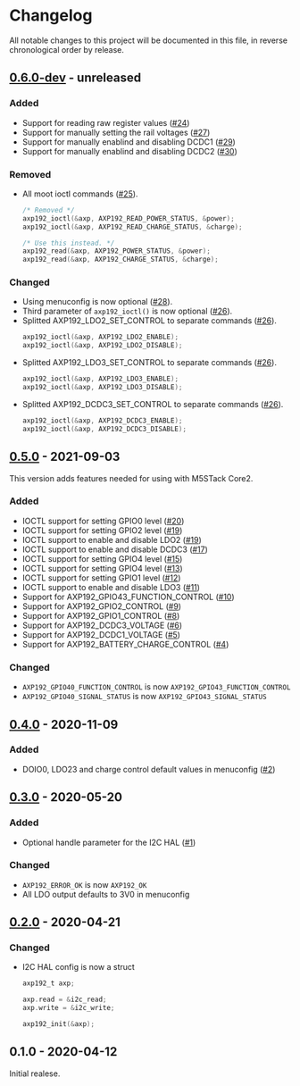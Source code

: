 # Changelog

All notable changes to this project will be documented in this file, in reverse chronological order by release.

## [0.6.0-dev](https://github.com/tuupola/axp192/compare/0.5.0...master) - unreleased

### Added

- Support for reading raw register values ([#24](https://github.com/tuupola/axp192/pull/24))
- Support for manually setting the rail voltages ([#27](https://github.com/tuupola/axp192/pull/27))
- Support for manually enablind and disabling DCDC1 ([#29](https://github.com/tuupola/axp192/pull/29))
- Support for manually enablind and disabling DCDC2 ([#30](https://github.com/tuupola/axp192/pull/30))

### Removed

- All moot ioctl commands ([#25](https://github.com/tuupola/axp192/pull/25)).
    ```c
    /* Removed */
    axp192_ioctl(&axp, AXP192_READ_POWER_STATUS, &power);
    axp192_ioctl(&axp, AXP192_READ_CHARGE_STATUS, &charge);

    /* Use this instead. */
    axp192_read(&axp, AXP192_POWER_STATUS, &power);
    axp192_read(&axp, AXP192_CHARGE_STATUS, &charge);
    ```

### Changed

- Using menuconfig is now optional ([#28](https://github.com/tuupola/axp192/pull/28)).
- Third parameter of `axp192_ioctl()` is now optional ([#26](https://github.com/tuupola/axp192/pull/26)).
- Splitted AXP192_LDO2_SET_CONTROL to separate commands ([#26](https://github.com/tuupola/axp192/pull/26)).
    ```c
    axp192_ioctl(&axp, AXP192_LDO2_ENABLE);
    axp192_ioctl(&axp, AXP192_LDO2_DISABLE);
    ```
- Splitted AXP192_LDO3_SET_CONTROL to separate commands ([#26](https://github.com/tuupola/axp192/pull/26)).
    ```c
    axp192_ioctl(&axp, AXP192_LDO3_ENABLE);
    axp192_ioctl(&axp, AXP192_LDO3_DISABLE);
    ```
- Splitted AXP192_DCDC3_SET_CONTROL to separate commands ([#26](https://github.com/tuupola/axp192/pull/26)).
    ```c
    axp192_ioctl(&axp, AXP192_DCDC3_ENABLE);
    axp192_ioctl(&axp, AXP192_DCDC3_DISABLE);
    ```


## [0.5.0](https://github.com/tuupola/axp192/compare/0.4.0...0.5.0) - 2021-09-03

This version adds features needed for using with M5STack Core2.

### Added

- IOCTL support for setting GPIO0 level ([#20](https://github.com/tuupola/axp192/issues/20))
- IOCTL support for setting GPIO2 level ([#19](https://github.com/tuupola/axp192/issues/19))
- IOCTL support to enable and disable LDO2 ([#19](https://github.com/tuupola/axp192/issues/18))
- IOCTL support to enable and disable DCDC3 ([#17](https://github.com/tuupola/axp192/issues/17))
- IOCTL support for setting GPIO4 level ([#15](https://github.com/tuupola/axp192/issues/15))
- IOCTL support for setting GPIO4 level ([#13](https://github.com/tuupola/axp192/issues/13))
- IOCTL support for setting GPIO1 level ([#12](https://github.com/tuupola/axp192/issues/12))
- IOCTL support to enable and disable LDO3 ([#11](https://github.com/tuupola/axp192/issues/11))
- Support for AXP192_GPIO43_FUNCTION_CONTROL ([#10](https://github.com/tuupola/axp192/issues/10))
- Support for AXP192_GPIO2_CONTROL ([#9](https://github.com/tuupola/axp192/issues/9))
- Support for AXP192_GPIO1_CONTROL ([#8](https://github.com/tuupola/axp192/issues/8))
- Support for AXP192_DCDC3_VOLTAGE ([#6](https://github.com/tuupola/axp192/issues/6))
- Support for AXP192_DCDC1_VOLTAGE ([#5](https://github.com/tuupola/axp192/issues/5))
- Support for AXP192_BATTERY_CHARGE_CONTROL ([#4](https://github.com/tuupola/axp192/issues/4))

### Changed

- `AXP192_GPIO40_FUNCTION_CONTROL` is now `AXP192_GPIO43_FUNCTION_CONTROL`
- `AXP192_GPIO40_SIGNAL_STATUS` is now `AXP192_GPIO43_SIGNAL_STATUS`

## [0.4.0](https://github.com/tuupola/axp192/compare/0.3.0...0.4.0) - 2020-11-09

### Added

- DOIO0, LDO23 and charge control default values in menuconfig ([#2](https://github.com/tuupola/axp192/issues/2))

## [0.3.0](https://github.com/tuupola/axp192/compare/0.2.0...0.3.0) - 2020-05-20
### Added

- Optional handle parameter for the I2C HAL ([#1](https://github.com/tuupola/axp192/issues/1))

### Changed

- `AXP192_ERROR_OK` is now `AXP192_OK`
- All LDO output defaults to 3V0 in menuconfig

## [0.2.0](https://github.com/tuupola/axp192/compare/0.1.0...0.2.0) - 2020-04-21
### Changed

- I2C HAL config is now a struct

    ```c
    axp192_t axp;

    axp.read = &i2c_read;
    axp.write = &i2c_write;

    axp192_init(&axp);
    ```

## 0.1.0 - 2020-04-12

Initial realese.
